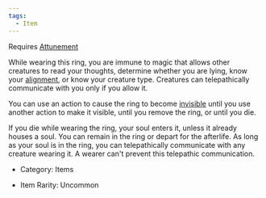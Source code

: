 ```yaml
---
tags:
  - Item
---
```


Requires [Attunement](https://roll20.net/compendium/dnd5e/Rules:Magic%20Items?expansion=0#toc_1)  
  
While wearing this ring, you are immune to magic that allows other creatures to read your thoughts, determine whether you are lying, know your [alignment](https://roll20.net/compendium/dnd5e/Rules:Character%20Advancement?expansion=0#toc_14), or know your creature type. Creatures can telepathically communicate with you only if you allow it.  
  
You can use an action to cause the ring to become [invisible](https://roll20.net/compendium/dnd5e/Rules:Conditions?expansion=0#toc_7) until you use another action to make it visible, until you remove the ring, or until you die.  
  
If you die while wearing the ring, your soul enters it, unless it already houses a soul. You can remain in the ring or depart for the afterlife. As long as your soul is in the ring, you can telepathically communicate with any creature wearing it. A wearer can't prevent this telepathic communication.  

- Category: Items

- Item Rarity: Uncommon
